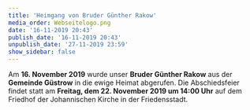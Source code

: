 ```yaml
---
title: 'Heimgang von Bruder Günther Rakow'
media_order: Webseitelogo.png
date: '16-11-2019 20:43'
publish_date: '16-11-2019 20:43'
unpublish_date: '27-11-2019 23:59'
show_sidebar: false
---
```


Am **16. November 2019** wurde unser **Bruder Günther Rakow** aus der **Gemeinde Güstrow** in die ewige Heimat abgerufen. Die Abschiedsfeier findet statt am **Freitag, dem 22. November 2019 um 14:00 Uhr**
auf dem Friedhof der Johannischen Kirche in der Friedensstadt.